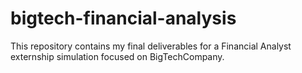 # bigtech-financial-analysis
This repository contains my final deliverables for a Financial Analyst externship simulation focused on BigTechCompany.
